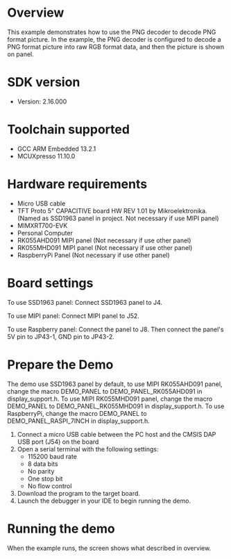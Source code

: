 Overview
========
This example demonstrates how to use the PNG decoder to decode
PNG format picture. In the example, the PNG decoder is configured
to decode a PNG format picture into raw RGB format data, and then
the picture is shown on panel.

SDK version
===========
- Version: 2.16.000

Toolchain supported
===================
- GCC ARM Embedded  13.2.1
- MCUXpresso  11.10.0

Hardware requirements
=====================
- Micro USB cable
- TFT Proto 5" CAPACITIVE board HW REV 1.01 by Mikroelektronika. (Named as SSD1963 panel in project. Not necessary if use MIPI panel)
- MIMXRT700-EVK
- Personal Computer
- RK055AHD091 MIPI panel (Not necessary if use other panel)
- RK055MHD091 MIPI panel (Not necessary if use other panel)
- RaspberryPi Panel (Not necessary if use other panel)

Board settings
==============
To use SSD1963 panel:
Connect SSD1963 panel to J4.

To use MIPI panel:
Connect MIPI panel to J52.

To use Raspberry panel:
Connect the panel to J8. Then connect the panel's 5V pin to JP43-1, GND pin to JP43-2.

Prepare the Demo
================
The demo use SSD1963 panel by default, to use MIPI RK055AHD091 panel, change the macro
DEMO_PANEL to DEMO_PANEL_RK055AHD091 in display_support.h.
To use MIPI RK055MHD091 panel, change the macro DEMO_PANEL to DEMO_PANEL_RK055MHD091
in display_support.h. To use RaspberryPi, change the macro DEMO_PANEL to
DEMO_PANEL_RASPI_7INCH in display_support.h.

1.  Connect a micro USB cable between the PC host and the CMSIS DAP USB port (J54) on the board
2.  Open a serial terminal with the following settings:
    - 115200 baud rate
    - 8 data bits
    - No parity
    - One stop bit
    - No flow control
3.  Download the program to the target board.
4.  Launch the debugger in your IDE to begin running the demo.

Running the demo
================
When the example runs, the screen shows what described in overview.

